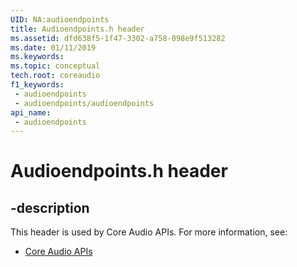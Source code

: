 ```yaml
---
UID: NA:audioendpoints
title: Audioendpoints.h header
ms.assetid: dfd638f5-1f47-3302-a758-098e9f513282
ms.date: 01/11/2019
ms.keywords: 
ms.topic: conceptual
tech.root: coreaudio
f1_keywords:
 - audioendpoints
 - audioendpoints/audioendpoints
api_name:
 - audioendpoints
---
```


# Audioendpoints.h header


## -description

This header is used by Core Audio APIs. For more information, see:

- [Core Audio APIs](../_coreaudio/index.md)

